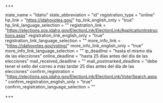 +++

state_name = "Idaho"
state_abbreviation = "id"
registration_type = "online"
hp_link = "https://idahovotes.gov/"
hp_link_english_only = "true"
hp_link_language_selection = ""
registration_link = "https://elections.sos.idaho.gov/ElectionLink/ElectionLink/ApplicationInstructions.aspx"
registration_link_english_only = "true"
registration_link_language_selection = ""
more_info_link = "https://idahovotes.gov/voting/"
more_info_link_english_only = "true"
more_info_link_language_selection = ""
ip_deadline = "hasta el mismo día de las elecciones"
online_deadline = "hasta 25 días antes del día de las elecciones"
mail_received_deadline = ""
mail_postmarked_deadline = "debe tener el sello del correo a más tardar 25 días antes del día de las elecciones"
confirm_registration = "https://elections.sos.idaho.gov/ElectionLink/ElectionLink/VoterSearch.aspx"
confirm_registration_english_only = "true"
confirm_registration_language_selection = ""

+++